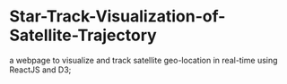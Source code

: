 # Star-Track-Visualization-of-Satellite-Trajectory
a webpage to visualize and track satellite geo-location in real-time using ReactJS and D3;
